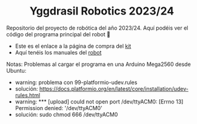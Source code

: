 <h1 align="center">Yggdrasil Robotics 2023/24</h1>
Repositorio del proyecto de robótica del año 2023/24. Aquí podéis ver el código del programa principal del robot 🤖

- Este es el enlace a la página de compra del <a href="https://www.amazon.es/dp/B07474MMB5?ref_=cm_sw_r_apan_dp_4TN2VR2GFVFQT9XKPC3N">kit</a><br/>
- Aquí tenéis los manuales del <a href="https://www.elegoo.com/en-es/blogs/arduino-projects/elegoo-smart-robot-car-kit-v4-0-tutorial">robot</a>

Notas:
Problemas al cargar el programa en una Arduino Mega2560 desde Ubuntu:
- warning: problema con 99-platformio-udev.rules
- solución: https://docs.platformio.org/en/latest/core/installation/udev-rules.html
- warning: *** [upload] could not open port /dev/ttyACM0: [Errno 13] Permission denied: '/dev/ttyACM0'
- solución: sudo chmod 666 /dev/ttyACM0
